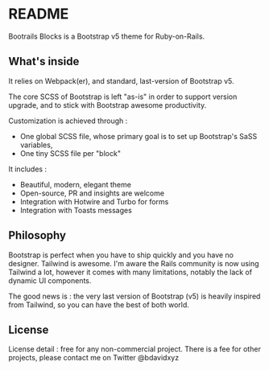 # README

Bootrails Blocks is a Bootstrap v5 theme for Ruby-on-Rails.


## What's inside

It relies on Webpack(er), and standard, last-version of Bootstrap v5.

The core SCSS of Bootstrap is left "as-is" in order to support version upgrade, and to stick with Bootstrap awesome productivity.

Customization is achieved through :

 - One global SCSS file, whose primary goal is to set up Bootstrap's SaSS variables,
 - One tiny SCSS file per "block"

It includes :

 - Beautiful, modern, elegant theme
 - Open-source, PR and insights are welcome
 - Integration with Hotwire and Turbo for forms
 - Integration with Toasts messages

## Philosophy

Bootstrap is perfect when you have to ship quickly and you have no designer. Tailwind is awesome. I'm aware the Rails community is now using Tailwind a lot, however it comes with many limitations, notably the lack of dynamic UI components.

The good news is : the very last version of Bootstrap (v5) is heavily inspired from Tailwind, so you can have the best of both world.

## License

License detail : free for any non-commercial project. There is a fee for other projects, please contact me on Twitter @bdavidxyz


